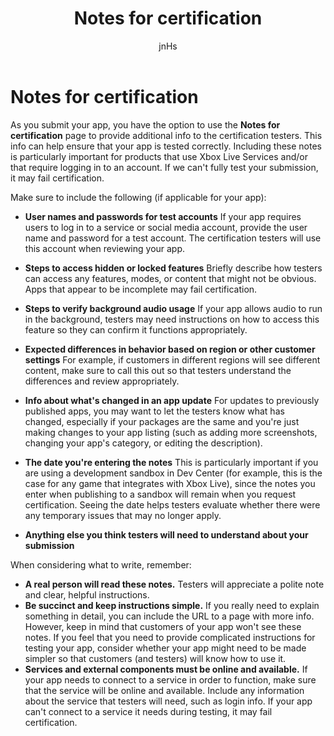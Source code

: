 ﻿---
author: jnHs
Description: As you submit your app, you have the option to use the Notes for certification page to provide additional info to the certification testers. This info can help ensure that your app is tested correctly.
title: Notes for certification
ms.assetid: 4A740A5F-F39F-4FE2-9391-EE00DB46B25A
ms.author: wdg-dev-content
ms.date: 04/03/2018
ms.topic: article
ms.prod: windows
ms.technology: uwp
keywords: windows 10, uwp, notes to testers
ms.localizationpriority: medium
---

# Notes for certification


As you submit your app, you have the option to use the **Notes for certification** page to provide additional info to the certification testers. This info can help ensure that your app is tested correctly. Including these notes is particularly important for products that use Xbox Live Services and/or that require logging in to an account. If we can't fully test your submission, it may fail certification.

Make sure to include the following (if applicable for your app):

-   **User names and passwords for test accounts**
    If your app requires users to log in to a service or social media account, provide the user name and password for a test account. The certification testers will use this account when reviewing your app.

-   **Steps to access hidden or locked features**
    Briefly describe how testers can access any features, modes, or content that might not be obvious. Apps that appear to be incomplete may fail certification.

-   **Steps to verify background audio usage**
    If your app allows audio to run in the background, testers may need instructions on how to access this feature so they can confirm it functions appropriately.

-  **Expected differences in behavior based on region or other customer settings**
    For example, if customers in different regions will see different content, make sure to call this out so that testers understand the differences and review appropriately.

-   **Info about what's changed in an app update**
    For updates to previously published apps, you may want to let the testers know what has changed, especially if your packages are the same and you're just making changes to your app listing (such as adding more screenshots, changing your app's category, or editing the description).

-   **The date you're entering the notes**
    This is particularly important if you are using a development sandbox in Dev Center (for example, this is the case for any game that integrates with Xbox Live), since the notes you enter when publishing to a sandbox will remain when you request certification. Seeing the date helps testers evaluate whether there were any temporary issues that may no longer apply.

-  **Anything else you think testers will need to understand about your submission**

When considering what to write, remember:

-   **A real person will read these notes.** Testers will appreciate a polite note and clear, helpful instructions.
-   **Be succinct and keep instructions simple.** If you really need to explain something in detail, you can include the URL to a page with more info. However, keep in mind that customers of your app won't see these notes. If you feel that you need to provide complicated instructions for testing your app, consider whether your app might need to be made simpler so that customers (and testers) will know how to use it.
-   **Services and external components must be online and available.** If your app needs to connect to a service in order to function, make sure that the service will be online and available. Include any information about the service that testers will need, such as login info. If your app can't connect to a service it needs during testing, it may fail certification.

 

 




